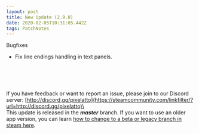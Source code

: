 ```yaml
---
layout: post
title: New Update (2.9.8)
date: 2020-02-05T10:31:05.442Z
tags: PatchNotes
---
```

<!--StartFragment-->

Bugfixes

* Fix line endings handling in text panels.

\
\
\
\
If you have feedback or want to report an issue, please join to our Discord server: [http://discord.gg/pixelatto](https://steamcommunity.com/linkfilter/?url=http://discord.gg/pixelatto)\
\
This update is released in the ***master*** branch. If you want to use an older app version, you can learn [how to change to a beta or legacy branch in steam here](https://steamcommunity.com/linkfilter/?url=https://steamcommunity.com/sharedfiles/filedetails/?id=1129108624).

<!--EndFragment-->